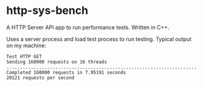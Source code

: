 # http-sys-bench
A HTTP Server API app to run performance tests. Written in C++.

Uses a server process and load test process to run testing. Typical output on my machine:

```
Test HTTP GET
Sending 160000 requests on 16 threads
..............................................................................................................................................................XXX.XXXXXXXXXXXXX
Completed 160000 requests in 7.95191 seconds
20121 requests per second
```
